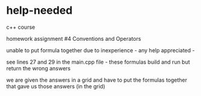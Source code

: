 # help-needed

c++ course

homework assignment #4 Conventions and Operators

unable to put formula together due to inexperience - any help appreciated - 

see lines 27 and 29 in the main.cpp file - these formulas build and run but return the wrong answers

we are given the answers in a grid and have to put the formulas together 
that gave us those answers (in the grid)
